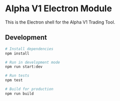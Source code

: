 # Alpha V1 Electron Module

This is the Electron shell for the Alpha V1 Trading Tool.

## Development

```bash
# Install dependencies
npm install

# Run in development mode
npm run start:dev

# Run tests
npm test

# Build for production
npm run build